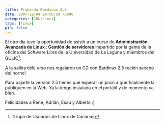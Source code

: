 ```yaml
---
title: Probando Bardinux 2.5
date: 2007-12-04 14:00:00 +0000
categories: [GNU/Linux]
tags: [linux]
pin: false
---
```

El otro día tuve la oportunidad de asistir a un curso de **Administración Avanzada de Linux : Gestión de servidores** impartido por la gente de la oficina del Software Libre de la Universidad de La Laguna y miembros del GULIC[^footnote].

A la salida delc urso nos regalaron un CD con Bardinux 2.5 recién sacabo del horno!

Para bajarte la versión 2.5 tienes que esperar un poco a que finalmente la publiquen en la Web. Ya la tengo instalada en el portátil y de momento va bien.

Felicidades a René, Adrián, Esaú y Alberto :)

[^footnote]: Grupo de Usuarios de Linux de Canarias